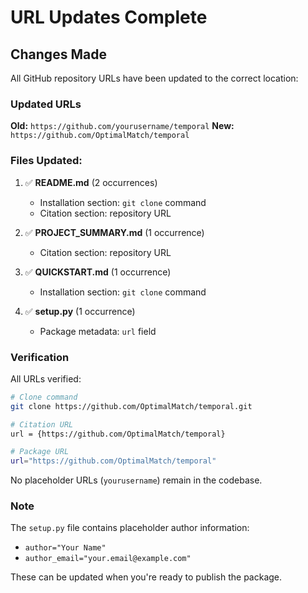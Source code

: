# URL Updates Complete

## Changes Made

All GitHub repository URLs have been updated to the correct location:

### Updated URLs

**Old:** `https://github.com/yourusername/temporal`
**New:** `https://github.com/OptimalMatch/temporal`

### Files Updated:

1. ✅ **README.md** (2 occurrences)
   - Installation section: `git clone` command
   - Citation section: repository URL

2. ✅ **PROJECT_SUMMARY.md** (1 occurrence)
   - Citation section: repository URL

3. ✅ **QUICKSTART.md** (1 occurrence)
   - Installation section: `git clone` command

4. ✅ **setup.py** (1 occurrence)
   - Package metadata: `url` field

### Verification

All URLs verified:
```bash
# Clone command
git clone https://github.com/OptimalMatch/temporal.git

# Citation URL
url = {https://github.com/OptimalMatch/temporal}

# Package URL
url="https://github.com/OptimalMatch/temporal"
```

No placeholder URLs (`yourusername`) remain in the codebase.

### Note

The `setup.py` file contains placeholder author information:
- `author="Your Name"`
- `author_email="your.email@example.com"`

These can be updated when you're ready to publish the package.
